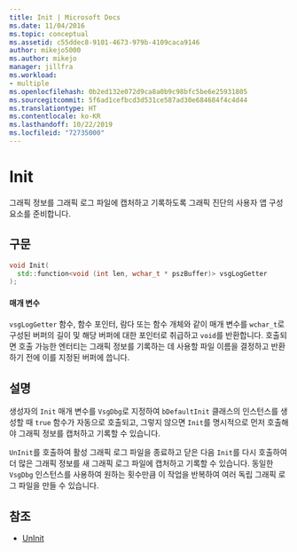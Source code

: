 ```yaml
---
title: Init | Microsoft Docs
ms.date: 11/04/2016
ms.topic: conceptual
ms.assetid: c55ddec8-9101-4673-979b-4109caca9146
author: mikejo5000
ms.author: mikejo
manager: jillfra
ms.workload:
- multiple
ms.openlocfilehash: 0b2ed132e072d9ca8a0b9c98bfc5be6e25931805
ms.sourcegitcommit: 5f6ad1cefbcd3d531ce587ad30e684684f4c4d44
ms.translationtype: HT
ms.contentlocale: ko-KR
ms.lasthandoff: 10/22/2019
ms.locfileid: "72735000"
---
```

# <a name="init"></a>Init
그래픽 정보를 그래픽 로그 파일에 캡처하고 기록하도록 그래픽 진단의 사용자 앱 구성 요소를 준비합니다.

## <a name="syntax"></a>구문

```C++
void Init(
  std::function<void (int len, wchar_t * pszBuffer)> vsgLogGetter
);
```

#### <a name="parameters"></a>매개 변수
 `vsgLogGetter` 함수, 함수 포인터, 람다 또는 함수 개체와 같이 매개 변수를 `wchar_t`로 구성된 버퍼의 길이 및 해당 버퍼에 대한 포인터로 취급하고 `void`를 반환합니다. 호출되면 호출 가능한 엔터티는 그래픽 정보를 기록하는 데 사용할 파일 이름을 결정하고 반환하기 전에 이를 지정된 버퍼에 씁니다.

## <a name="remarks"></a>설명
 생성자의 `Init` 매개 변수를 `VsgDbg`로 지정하여 `bDefaultInit` 클래스의 인스턴스를 생성할 때 `true` 함수가 자동으로 호출되고, 그렇지 않으면 `Init`를 명시적으로 먼저 호출해야 그래픽 정보를 캡처하고 기록할 수 있습니다.

 `UnInit`를 호출하여 활성 그래픽 로그 파일을 종료하고 닫은 다음 `Init`를 다시 호출하여 더 많은 그래픽 정보를 새 그래픽 로그 파일에 캡처하고 기록할 수 있습니다. 동일한 `VsgDbg` 인스턴스를 사용하여 원하는 횟수만큼 이 작업을 반복하여 여러 독립 그래픽 로그 파일을 만들 수 있습니다.

## <a name="see-also"></a>참조
- [UnInit](init.md)
